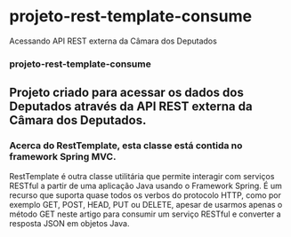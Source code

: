 # projeto-rest-template-consume
Acessando API REST externa da Câmara dos Deputados

### projeto-rest-template-consume


## Projeto criado para acessar os dados dos Deputados através da API REST externa da Câmara dos Deputados.

### Acerca do RestTemplate, esta classe está contida no framework Spring MVC.
RestTemplate é outra classe utilitária que permite interagir com serviços RESTful a partir de uma aplicação Java usando o Framework Spring. 
É um recurso que suporta quase todos os verbos do protocolo HTTP, como por exemplo GET, POST, HEAD, PUT ou DELETE, apesar de usarmos apenas o método GET neste artigo para consumir um serviço RESTful e converter a resposta JSON em objetos Java.

